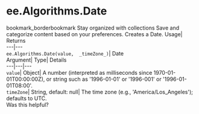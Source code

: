  
#  ee.Algorithms.Date
bookmark_borderbookmark Stay organized with collections  Save and categorize content based on your preferences.
Creates a Date. 
Usage| Returns  
---|---  
`ee.Algorithms.Date(value,  _timeZone_)`| Date  
Argument| Type| Details  
---|---|---  
`value`| Object| A number (interpreted as milliseconds since 1970-01-01T00:00:00Z), or string such as '1996-01-01' or '1996-001' or '1996-01-01T08:00'.  
`timeZone`| String, default: null| The time zone (e.g., 'America/Los_Angeles'); defaults to UTC.  
Was this helpful?
